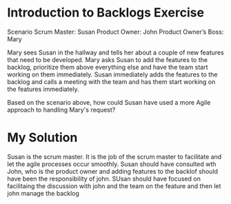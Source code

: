 # Introduction to Backlogs Exercise

Scenario
Scrum Master: Susan
Product Owner: John
Product Owner’s Boss: Mary

Mary sees Susan in the hallway and tells her about a couple of new features that need to be developed.
Mary asks Susan to add the features to the backlog, prioritize them above everything else and have the team start working on them immediately. 
Susan immediately adds the features to the backlog and calls a meeting with the team and has them start working on the features immediately.

Based on the scenario above, how could Susan have used a more Agile approach to handling Mary's request?

# My Solution 

Susan is the scrum master. It is the job of the scrum master to facilitate and let the agile processes occur smoothly. Susan should have consulted wth John, who is the product owner and adding features to the backlof should have been the responsibility of john. SUsan should have focused on facilitaing the discussion with john and the team on the feature and then let john manage the backlog
